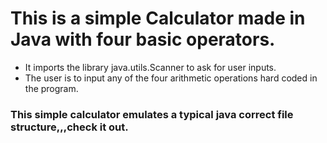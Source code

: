 # This is a simple Calculator made in Java with four basic operators.

- It imports the library java.utils.Scanner to ask for user inputs.
- The user is to input any of the four arithmetic operations hard coded in the program.

### This simple calculator emulates a typical java correct file structure,,,check it out.
